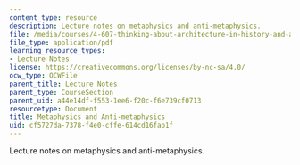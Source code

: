 ```yaml
---
content_type: resource
description: Lecture notes on metaphysics and anti-metaphysics.
file: /media/courses/4-607-thinking-about-architecture-in-history-and-at-present-fall-2009/cf5727da7378f4e0cffe614cd16fab1f_MIT4_607F09_lec03.pdf
file_type: application/pdf
learning_resource_types:
- Lecture Notes
license: https://creativecommons.org/licenses/by-nc-sa/4.0/
ocw_type: OCWFile
parent_title: Lecture Notes
parent_type: CourseSection
parent_uid: a44e14df-f553-1ee6-f20c-f6e739cf0713
resourcetype: Document
title: Metaphysics and Anti-metaphysics
uid: cf5727da-7378-f4e0-cffe-614cd16fab1f
---
```

Lecture notes on metaphysics and anti-metaphysics.